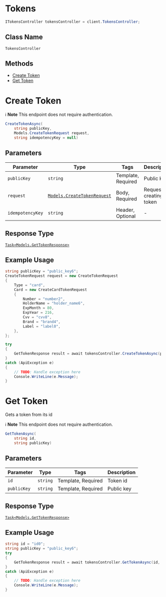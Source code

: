 # Tokens

```csharp
ITokensController tokensController = client.TokensController;
```

## Class Name

`TokensController`

## Methods

* [Create Token](../../doc/controllers/tokens.md#create-token)
* [Get Token](../../doc/controllers/tokens.md#get-token)


# Create Token

:information_source: **Note** This endpoint does not require authentication.

```csharp
CreateTokenAsync(
    string publicKey,
    Models.CreateTokenRequest request,
    string idempotencyKey = null)
```

## Parameters

| Parameter | Type | Tags | Description |
|  --- | --- | --- | --- |
| `publicKey` | `string` | Template, Required | Public key |
| `request` | [`Models.CreateTokenRequest`](../../doc/models/create-token-request.md) | Body, Required | Request for creating a token |
| `idempotencyKey` | `string` | Header, Optional | - |

## Response Type

[`Task<Models.GetTokenResponse>`](../../doc/models/get-token-response.md)

## Example Usage

```csharp
string publicKey = "public_key6";
CreateTokenRequest request = new CreateTokenRequest
{
    Type = "card",
    Card = new CreateCardTokenRequest
    {
        Number = "number2",
        HolderName = "holder_name6",
        ExpMonth = 80,
        ExpYear = 216,
        Cvv = "cvv8",
        Brand = "brand4",
        Label = "label0",
    },
};

try
{
    GetTokenResponse result = await tokensController.CreateTokenAsync(publicKey, request, null);
}
catch (ApiException e)
{
    // TODO: Handle exception here
    Console.WriteLine(e.Message);
}
```


# Get Token

Gets a token from its id

:information_source: **Note** This endpoint does not require authentication.

```csharp
GetTokenAsync(
    string id,
    string publicKey)
```

## Parameters

| Parameter | Type | Tags | Description |
|  --- | --- | --- | --- |
| `id` | `string` | Template, Required | Token id |
| `publicKey` | `string` | Template, Required | Public key |

## Response Type

[`Task<Models.GetTokenResponse>`](../../doc/models/get-token-response.md)

## Example Usage

```csharp
string id = "id0";
string publicKey = "public_key6";
try
{
    GetTokenResponse result = await tokensController.GetTokenAsync(id, publicKey);
}
catch (ApiException e)
{
    // TODO: Handle exception here
    Console.WriteLine(e.Message);
}
```

